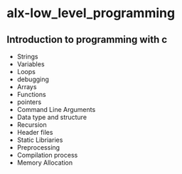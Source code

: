 # alx-low_level_programming

## Introduction to programming with c
* Strings
* Variables
* Loops
* debugging
* Arrays
* Functions
* pointers
* Command Line Arguments
* Data type and structure
* Recursion
* Header files
* Static Libriaries
* Preprocessing
* Compilation process
* Memory Allocation
